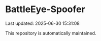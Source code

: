 # BattleEye-Spoofer

Last updated: 2025-06-30 15:31:08

This repository is automatically maintained.
